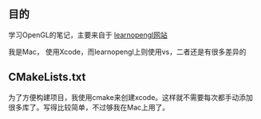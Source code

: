 ## 目的

学习OpenGL的笔记，主要来自于 [learnopengl网站](http://learnopengl.com/)

我是Mac， 使用Xcode，而learnopengl上则使用vs，二者还是有很多差异的

## CMakeLists.txt

为了方便构建项目，我使用cmake来创建xcode。这样就不需要每次都手动添加很多库了。写得比较简单，不过够我在Mac上用了。

